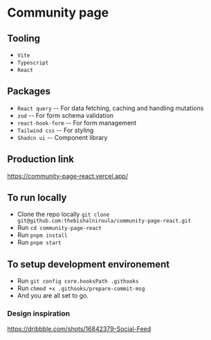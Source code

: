 # Community page

## Tooling

- `Vite`
- `Typescript`
- `React`

## Packages

- `React query` -- For data fetching, caching and handling mutations
- `zod` -- For form schema validation
- `react-hook-form` -- For form management
- `Tailwind css` -- For styling
- `Shadcn ui` -- Component library

## Production link

https://community-page-react.vercel.app/

## To run locally

- Clone the repo locally
  `git clone git@github.com:thebishalniroula/community-page-react.git`
- Run `cd community-page-react`
- Run `pnpm install`
- Run `pnpm start`

## To setup development environement

- Run `git config core.hooksPath .githooks`
- Run `chmod +x .githooks/prepare-commit-msg`
- And you are all set to go.

### Design inspiration

https://dribbble.com/shots/16842379-Social-Feed
